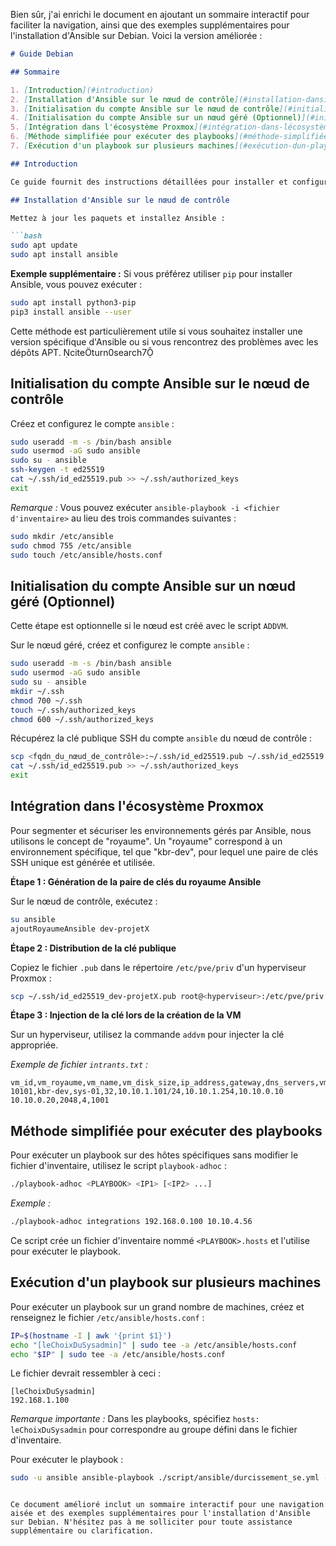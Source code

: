 Bien sûr, j'ai enrichi le document en ajoutant un sommaire interactif pour faciliter la navigation, ainsi que des exemples supplémentaires pour l'installation d'Ansible sur Debian. Voici la version améliorée :

```markdown
# Guide Debian

## Sommaire

1. [Introduction](#introduction)
2. [Installation d'Ansible sur le nœud de contrôle](#installation-dansible-sur-le-nœud-de-contrôle)
3. [Initialisation du compte Ansible sur le nœud de contrôle](#initialisation-du-compte-ansible-sur-le-nœud-de-contrôle)
4. [Initialisation du compte Ansible sur un nœud géré (Optionnel)](#initialisation-du-compte-ansible-sur-un-nœud-géré-optionnel)
5. [Intégration dans l'écosystème Proxmox](#intégration-dans-lécosystème-proxmox)
6. [Méthode simplifiée pour exécuter des playbooks](#méthode-simplifiée-pour-exécuter-des-playbooks)
7. [Exécution d'un playbook sur plusieurs machines](#exécution-dun-playbook-sur-plusieurs-machines)

## Introduction

Ce guide fournit des instructions détaillées pour installer et configurer Ansible sur Debian, ainsi que son intégration dans un environnement Proxmox.

## Installation d'Ansible sur le nœud de contrôle

Mettez à jour les paquets et installez Ansible :

```bash
sudo apt update
sudo apt install ansible
```

**Exemple supplémentaire :** Si vous préférez utiliser `pip` pour installer Ansible, vous pouvez exécuter :

```bash
sudo apt install python3-pip
pip3 install ansible --user
```

Cette méthode est particulièrement utile si vous souhaitez installer une version spécifique d'Ansible ou si vous rencontrez des problèmes avec les dépôts APT. citeturn0search7

## Initialisation du compte Ansible sur le nœud de contrôle

Créez et configurez le compte `ansible` :

```bash
sudo useradd -m -s /bin/bash ansible
sudo usermod -aG sudo ansible
sudo su - ansible
ssh-keygen -t ed25519
cat ~/.ssh/id_ed25519.pub >> ~/.ssh/authorized_keys
exit
```

*Remarque :* Vous pouvez exécuter `ansible-playbook -i <fichier d'inventaire>` au lieu des trois commandes suivantes :

```bash
sudo mkdir /etc/ansible
sudo chmod 755 /etc/ansible
sudo touch /etc/ansible/hosts.conf
```

## Initialisation du compte Ansible sur un nœud géré (Optionnel)

Cette étape est optionnelle si le nœud est créé avec le script `ADDVM`.

Sur le nœud géré, créez et configurez le compte `ansible` :

```bash
sudo useradd -m -s /bin/bash ansible
sudo usermod -aG sudo ansible
sudo su - ansible
mkdir ~/.ssh
chmod 700 ~/.ssh
touch ~/.ssh/authorized_keys
chmod 600 ~/.ssh/authorized_keys
```

Récupérez la clé publique SSH du compte `ansible` du nœud de contrôle :

```bash
scp <fqdn_du_nœud_de_contrôle>:~/.ssh/id_ed25519.pub ~/.ssh/id_ed25519.pub
cat ~/.ssh/id_ed25519.pub >> ~/.ssh/authorized_keys
exit
```

## Intégration dans l'écosystème Proxmox

Pour segmenter et sécuriser les environnements gérés par Ansible, nous utilisons le concept de "royaume". Un "royaume" correspond à un environnement spécifique, tel que "kbr-dev", pour lequel une paire de clés SSH unique est générée et utilisée.

**Étape 1 : Génération de la paire de clés du royaume Ansible**

Sur le nœud de contrôle, exécutez :

```bash
su ansible
ajoutRoyaumeAnsible dev-projetX
```

**Étape 2 : Distribution de la clé publique**

Copiez le fichier `.pub` dans le répertoire `/etc/pve/priv` d'un hyperviseur Proxmox :

```bash
scp ~/.ssh/id_ed25519_dev-projetX.pub root@<hyperviseur>:/etc/pve/priv
```

**Étape 3 : Injection de la clé lors de la création de la VM**

Sur un hyperviseur, utilisez la commande `addvm` pour injecter la clé appropriée.

*Exemple de fichier `intrants.txt` :*

```
vm_id,vm_royaume,vm_name,vm_disk_size,ip_address,gateway,dns_servers,vm_memory,vm_cores,vm_vlan
10101,kbr-dev,sys-01,32,10.10.1.101/24,10.10.1.254,10.10.0.10 10.10.0.20,2048,4,1001
```

## Méthode simplifiée pour exécuter des playbooks

Pour exécuter un playbook sur des hôtes spécifiques sans modifier le fichier d'inventaire, utilisez le script `playbook-adhoc` :

```bash
./playbook-adhoc <PLAYBOOK> <IP1> [<IP2> ...]
```

*Exemple :*

```bash
./playbook-adhoc integrations 192.168.0.100 10.10.4.56
```

Ce script crée un fichier d'inventaire nommé `<PLAYBOOK>.hosts` et l'utilise pour exécuter le playbook.

## Exécution d'un playbook sur plusieurs machines

Pour exécuter un playbook sur un grand nombre de machines, créez et renseignez le fichier `/etc/ansible/hosts.conf` :

```bash
IP=$(hostname -I | awk '{print $1}')
echo "[leChoixDuSysadmin]" | sudo tee -a /etc/ansible/hosts.conf
echo "$IP" | sudo tee -a /etc/ansible/hosts.conf
```

Le fichier devrait ressembler à ceci :

```
[leChoixDuSysadmin]
192.168.1.100
```

*Remarque importante :* Dans les playbooks, spécifiez `hosts: leChoixDuSysadmin` pour correspondre au groupe défini dans le fichier d'inventaire.

Pour exécuter le playbook :

```bash
sudo -u ansible ansible-playbook ./script/ansible/durcissement_se.yml --ask-become-pass [-i <fichier d'inventaire>]
```
```

Ce document amélioré inclut un sommaire interactif pour une navigation aisée et des exemples supplémentaires pour l'installation d'Ansible sur Debian. N'hésitez pas à me solliciter pour toute assistance supplémentaire ou clarification. 
